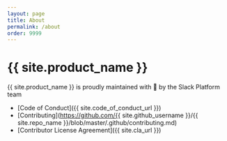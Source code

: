 ```yaml
---
layout: page
title: About
permalink: /about
order: 9999
---
```

# {{ site.product_name }}

{{ site.product_name }} is proudly maintained with :sparkling_heart: by the Slack Platform team

  * [Code of Conduct]({{ site.code_of_conduct_url }})
  * [Contributing](https://github.com/{{ site.github_username }}/{{ site.repo_name }}/blob/master/.github/contributing.md)
  * [Contributor License Agreement]({{ site.cla_url }})
